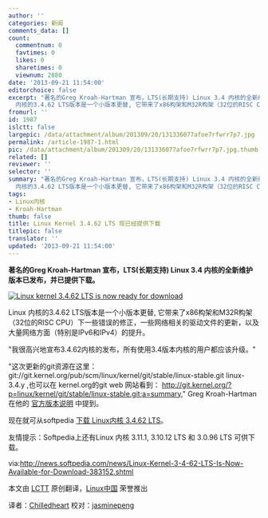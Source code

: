 ```yaml
---
author: ''
categories: 新闻
comments_data: []
count:
  commentnum: 0
  favtimes: 0
  likes: 0
  sharetimes: 0
  viewnum: 2880
date: '2013-09-21 11:54:00'
editorchoice: false
excerpt: "著名的Greg Kroah-Hartman 宣布，LTS(长期支持) Linux 3.4 内核的全新维护版本已发布，并已提供下载。\r\n\r\n\r\nLinux
  内核的3.4.62 LTS版本是一个小版本更替, 它带来了x86构架和M32R构架（32位的RISC CPU）下一些错误的修  ..."
fromurl: ''
id: 1987
islctt: false
largepic: /data/attachment/album/201309/20/131336077afoe7rfwrr7p7.jpg
permalink: /article-1987-1.html
pic: /data/attachment/album/201309/20/131336077afoe7rfwrr7p7.jpg.thumb.jpg
related: []
reviewer: ''
selector: ''
summary: "著名的Greg Kroah-Hartman 宣布，LTS(长期支持) Linux 3.4 内核的全新维护版本已发布，并已提供下载。\r\n\r\n\r\nLinux
  内核的3.4.62 LTS版本是一个小版本更替, 它带来了x86构架和M32R构架（32位的RISC CPU）下一些错误的修  ..."
tags:
- Linux内核
- Kroah-Hartman
thumb: false
title: Linux Kernel 3.4.62 LTS 现已经提供下载
titlepic: false
translator: ''
updated: '2013-09-21 11:54:00'
---
```


**著名的Greg Kroah-Hartman 宣布，LTS(长期支持) Linux 3.4 内核的全新维护版本已发布，并已提供下载。**


[![Linux kernel 3.4.62 LTS is now ready for download](/data/attachment/album/201309/20/131336077afoe7rfwrr7p7.jpg)](http://news.softpedia.com/newsImage/Linux-Kernel-3-4-62-LTS-Is-Now-Available-for-Download-383152-2.jpg/ "Linux kernel 3.4.62 LTS is now ready for download")


 


Linux 内核的3.4.62 LTS版本是一个小版本更替, 它带来了x86构架和M32R构架（32位的RISC CPU）下一些错误的修正，一些网络相关的驱动文件的更新，以及大量网络方面（特别是IPv6和IPv4）的提升。


"我很高兴地宣布3.4.62内核的发布，所有使用3.4版本内核的用户都应该升级。"


"这次更新的git资源在这里：git://git.kernel.org/pub/scm/linux/kernel/git/stable/linux-stable.git linux-3.4.y ,也可以在 kernel.org的git web 网站看到： <http://git.kernel.org/?p=linux/kernel/git/stable/linux-stable.git;a=summary,>" Greg Kroah-Hartman 在他的 [官方版本说明](https://lkml.org/lkml/2013/9/14/73) 中提到。


现在就可从softpedia [下载 Linux内核 3.4.62 LTS](http://linux.softpedia.com/get/System/Operating-Systems/Kernels/Linux-Kernel-3-x-3022.shtml)。


友情提示：Softpedia上还有Linux 内核 3.11.1, 3.10.12 LTS 和 3.0.96 LTS 可供下载。


 


 


via:<http://news.softpedia.com/news/Linux-Kernel-3-4-62-LTS-Is-Now-Available-for-Download-383152.shtml>


本文由 [LCTT](https://github.com/LCTT/TranslateProject) 原创翻译，[Linux中国](http://linux.cn/portal.php) 荣誉推出


译者：[Chilledheart](http://linux.cn/space/Chilledheart) 校对：[jasminepeng](http://linux.cn/space/jasminepeng)